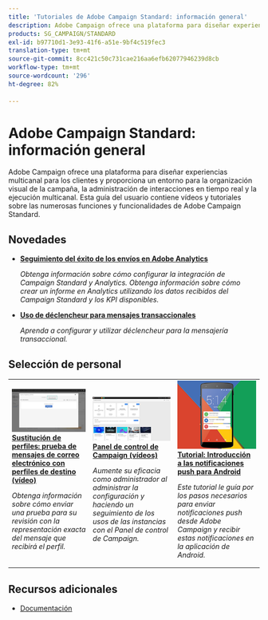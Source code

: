 ```yaml
---
title: 'Tutoriales de Adobe Campaign Standard: información general'
description: Adobe Campaign ofrece una plataforma para diseñar experiencias multicanal para los clientes y proporciona un entorno para la organización visual de la campaña, la administración de interacciones en tiempo real y la ejecución multicanal. Esta guía del usuario contiene vídeos y tutoriales sobre las numerosas funciones y funcionalidades de Adobe Campaign Standard.
products: SG_CAMPAIGN/STANDARD
exl-id: b97710d1-3e93-41f6-a51e-9bf4c519fec3
translation-type: tm+mt
source-git-commit: 8cc421c50c731cae216aa6efb62077946239d8cb
workflow-type: tm+mt
source-wordcount: '296'
ht-degree: 82%

---
```


# Adobe Campaign Standard: información general

Adobe Campaign ofrece una plataforma para diseñar experiencias multicanal para los clientes y proporciona un entorno para la organización visual de la campaña, la administración de interacciones en tiempo real y la ejecución multicanal. Esta guía del usuario contiene vídeos y tutoriales sobre las numerosas funciones y funcionalidades de Adobe Campaign Standard.

## Novedades

* **[Seguimiento del éxito de los envíos en Adobe Analytics](/help/integrations/track-the-success-of-your-deliveries-in-analytics.md)**

   *Obtenga información sobre cómo configurar la integración de Campaign Standard y Analytics. Obtenga información sobre cómo crear un informe en Analytics utilizando los datos recibidos del Campaign Standard y los KPI disponibles.*

* **[Uso de déclencheur para mensajes transaccionales](/help/integrations/using-triggers-for-transactional-messaging-overview.md)**

   *Aprenda a configurar y utilizar déclencheur para la mensajería transaccional.*

## Selección de personal

<table>
<tr>
  <td>
    <a href="./communication-channels/email/profile-substitution.md"> 
      <img alt="Sustitución de perfiles: prueba de mensajes de correo electrónico con perfiles de destino (vídeo)" src="./assets/substitution_tab.png"/>
    </a>
    <div>
      <a href="./communication-channels/email/profile-substitution.md">
    <strong>Sustitución de perfiles: prueba de mensajes de correo electrónico con perfiles de destino (vídeo)</strong>
    </a>
    </div>
    <p>
    <em>Obtenga información sobre cómo enviar una prueba para su revisión con la representación exacta del mensaje que recibirá el perfil.</em>
    <p>
  </td>
   <td>
    <a href="https://docs.adobe.com/content/help/es-ES/campaign-standard-learn/control-panel/control-panel-overview.html">
      <img alt="Panel de control de Campaign (vídeos)" src="./assets/control-panel.png" />
    </a>
    <div>
    <a href="https://docs.adobe.com/content/help/es-ES/campaign-standard-learn/control-panel/control-panel-overview.html">
    <strong>Panel de control de Campaign (vídeos)</strong>
    </a>
    </div>
    <p>
    <em> Aumente su eficacia como administrador al administrar la configuración y haciendo un seguimiento de los usos de las instancias con el Panel de control de Campaign.</em>
    <p>
  </td>
  <td>
    <a href="https://docs.adobe.com/content/help/es-ES/campaign-standard-learn/getting-started-with-push-notifications-android/introduction.html">
      <img alt="Tutorial: Introducción a las notificaciones push para Android" src="./assets/push-for-android.png" />
    </a>
    <div>
      <a href="https://docs.adobe.com/content/help/en/campaign-standard-learn/getting-started-with-push-notifications-android/introduction.html">
    <strong>Tutorial: Introducción a las notificaciones push para Android</strong>
    </a>
    </div>
    <p>
    <em>Este tutorial le guía por los pasos necesarios para enviar notificaciones push desde Adobe Campaign y recibir estas notificaciones en la aplicación de Android. </em>
    <p>
  </td>
</tr>
</table>

## Recursos adicionales

* [Documentación](https://docs.adobe.com/content/help/es-ES/campaign-standard/using/campaign-standard-home.html)
